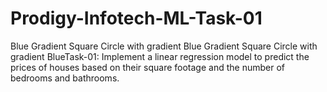 # Prodigy-Infotech-ML-Task-01
 Blue Gradient Square Circle with gradient Blue Gradient Square Circle with gradient BlueTask-01:  Implement a linear regression model to predict the prices of houses based on their square footage and the number of bedrooms and bathrooms.
